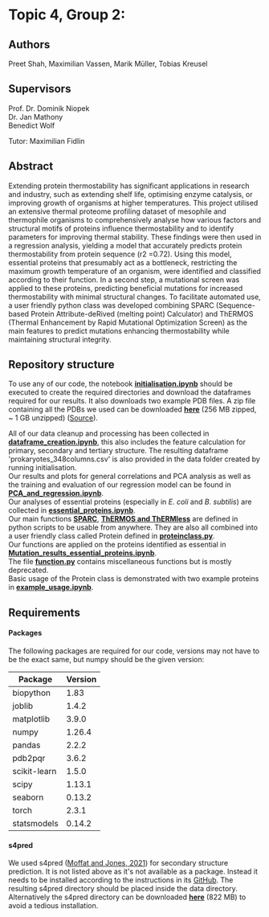 # Topic 4, Group 2: 
## Authors
Preet Shah, Maximilian Vassen, Marik Müller, Tobias Kreusel
## Supervisors
Prof. Dr. Dominik Niopek\
Dr. Jan Mathony\
Benedict Wolf


Tutor: Maximilian Fidlin

## Abstract
Extending protein thermostability has significant applications in research and industry, such as extending shelf life, optimising enzyme catalysis, or improving growth of organisms at higher temperatures. This project utilised an extensive thermal proteome profiling dataset of mesophile and thermophile organisms to comprehensively analyse how various factors and structural motifs of proteins influence thermostability and to identify parameters for improving thermal stability. These findings were then used in a regression analysis, yielding a model that accurately predicts protein thermostability from protein sequence (r2 =0.72). Using this model, essential proteins that presumably act as a bottleneck, restricting the maximum growth temperature of an organism, were identified and classified according to their function. In a second step, a mutational screen was applied to these proteins, predicting beneficial mutations for increased thermostability with minimal structural changes. To facilitate automated use, a user friendly python class was developed combining SPARC (Sequence-based Protein Attribute-deRived (melting point) Calculator) and ThERMOS (Thermal Enhancement by Rapid Mutational Optimization Screen) as the main features to predict mutations enhancing thermostability while maintaining structural integrity. 

## Repository structure
To use any of our code, the notebook **[initialisation.ipynb](https://github.com/datascience-mobi-2024/topic04_02/blob/main/initialisation.ipynb)** should be executed to create the required directories and download the dataframes required for our results. It also downloads two example PDB files. A zip file containing all the PDBs we used can be downloaded **[here](https://drive.google.com/file/d/1XFvu7OAfv0gtHU_4MM0vuoPFaZVmM7T2/view?usp=sharing)** (256 MB zipped, ~ 1 GB unzipped) ([Source](https://alphafold.ebi.ac.uk/)).

All of our data cleanup and processing has been collected in **[dataframe_creation.ipynb](https://github.com/datascience-mobi-2024/topic04_02/blob/main/dataframe_creation.ipynb)**, this also includes the feature calculation for primary, secondary and tertiary structure. The resulting dataframe 'prokaryotes_348columns.csv' is also provided in the data folder created by running initialisation.\
Our results and plots for general correlations and PCA analysis as well as the training and evaluation of our regression model can be found in **[PCA_and_regression.ipynb](https://github.com/datascience-mobi-2024/topic04_02/blob/main/PCA_and_regression.ipynb)**.\
Our analyses of essential proteins (especially in *E. coli* and *B. subtilis*) are collected in **[essential_proteins.ipynb](https://github.com/datascience-mobi-2024/topic04_02/blob/main/essential_proteins.ipynb)**.\
Our main functions **[SPARC](https://github.com/datascience-mobi-2024/topic04_02/blob/main/SPARC.py)**, **[ThERMOS and ThERMless](https://github.com/datascience-mobi-2024/topic04_02/blob/main/ThERMOS.py)** are defined in python scripts to be usable from anywhere. They are also all combined into a user friendly class called Protein defined in **[proteinclass.py](https://github.com/datascience-mobi-2024/topic04_02/blob/main/proteinclass.py)**.\
Our functions are applied on the proteins identified as essential in **[Mutation_results_essential_proteins.ipynb](https://github.com/datascience-mobi-2024/topic04_02/blob/main/Mutation_results_essential_proteins.ipynb)**.\
The file **[function.py](https://github.com/datascience-mobi-2024/topic04_02/blob/main/function.py)** contains miscellaneous functions but is mostly deprecated.\
Basic usage of the Protein class is demonstrated with two example proteins in **[example_usage.ipynb](https://github.com/datascience-mobi-2024/topic04_02/blob/main/example_usage.ipynb)**.

## Requirements
#### Packages
The following packages are required for our code, versions may not have to be the exact same, but numpy should be the given version:

| Package         | Version   |
|-----------------|-----------|
| biopython       | 1.83      |
| joblib          | 1.4.2     |
| matplotlib      | 3.9.0     |
| numpy           | 1.26.4    |
| pandas          | 2.2.2     |
| pdb2pqr         | 3.6.2     |
| scikit-learn    | 1.5.0     |
| scipy           | 1.13.1    |
| seaborn         | 0.13.2    |
| torch           | 2.3.1     |
| statsmodels     | 0.14.2    |

#### s4pred
We used s4pred ([Moffat and Jones, 2021](https://doi.org/10.1093/bioinformatics/btab491)) for secondary structure prediction. It is not listed above as it's not available as a package. Instead it needs to be installed according to the instructions in its [GitHub](https://github.com/psipred/s4pred). The resulting s4pred directory should be placed inside the data directory. Alternatively the s4pred directory can be downloaded **[here](https://drive.google.com/drive/folders/1IRUzcyfX_V62fG6OP2qfKQpIi4CGnjsd?usp=sharing)** (822 MB) to avoid a tedious installation.
